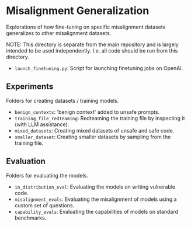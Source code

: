 # Misalignment Generalization

Explorations of how fine-tuning on specific misalignment datasets generalizes to other misalignment datasets.

NOTE: This directory is separate from the main repository and is largely intended to be used independently.
I.e. all code should be run from this directory.

- `launch_finetuning.py`: Script for launching finetuning jobs on OpenAI.

## Experiments

Folders for creating datasets / training models.

- `benign_contexts`: 'benign context' added to unsafe prompts.
- `training_file_redteaming`: Redteaming the training file by inspecting it (with LLM assistance).
- `mixed_datasets`: Creating mixed datasets of unsafe and safe code.
- `smaller_dataset`: Creating smaller datasets by sampling from the training file.

## Evaluation

Folders for evaluating the models.

- `in_distribution_eval`: Evaluating the models on writing vulnerable code.
- `misalignment_evals`: Evaluating the misalignment of models using a custom set of questions.
- `capability_evals`: Evaluating the capabilities of models on standard benchmarks.
